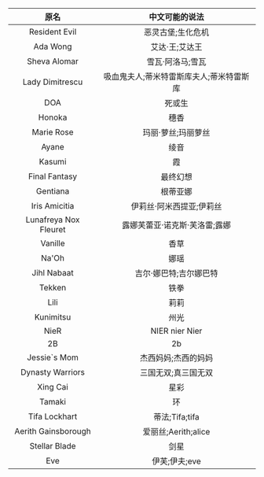 |原名|中文可能的说法|
|:---:|:---:|
|Resident Evil|恶灵古堡;生化危机|
|Ada Wong|艾达·王;艾达王|
|Sheva Alomar|雪瓦·阿洛马;雪瓦|
|Lady Dimitrescu|吸血鬼夫人;蒂米特雷斯库夫人;蒂米特雷斯库|
|DOA|死或生|
|Honoka|穗香|
|Marie Rose|玛丽·萝丝;玛丽萝丝|
|Ayane|绫音|
|Kasumi|霞|
|Final Fantasy|最终幻想|
|Gentiana|根蒂亚娜|
|Iris Amicitia|伊莉丝·阿米西提亚;伊莉丝|
|Lunafreya Nox Fleuret|露娜芙蕾亚·诺克斯·芙洛雷;露娜|
|Vanille|香草|
|Na'Oh|娜瑶|
|Jihl Nabaat|吉尔·娜巴特;吉尔娜巴特|
|Tekken|铁拳|
|Lili|莉莉|
|Kunimitsu|州光|
|NieR|NIER nier Nier|
|2B|2b|
|Jessie`s Mom|杰西妈妈;杰西的妈妈|
|Dynasty Warriors|三国无双;真三国无双|
|Xing Cai|星彩|
|Tamaki|环|
|Tifa Lockhart|蒂法;Tifa;tifa|
|Aerith Gainsborough|爱丽丝;Aerith;alice|
|Stellar Blade|剑星|
|Eve|伊芙;伊夫;eve|
